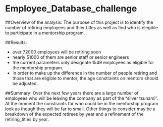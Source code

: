 # Employee_Database_challenge

##Overview of the analysis:
The purpose of this project is to identify the number of retiring employees and thier titles as well as find who is elegible to participate in a mentorship program.

##Results:
- over 72000 employees will be retiring soon
- nearly 51000 of them are senior staff or senior engineers
- the current parameters only designate 1549 employees as eligible for the mentorship program.
- In order to make up the difference in the number of people retiring and those that are eligible to mentor, the age constraints on mentors should be adjusted.

##Summary:
Over the next few years there are a large number of employees who will be leaving the company as part of the “silver tsunami”. At the moment the constraints for who could be in the mentorship program look as though they will be far to small. Other things to consider may be a breakdown of the expected retirees by year and a refinement of the retiring_titles by year.
